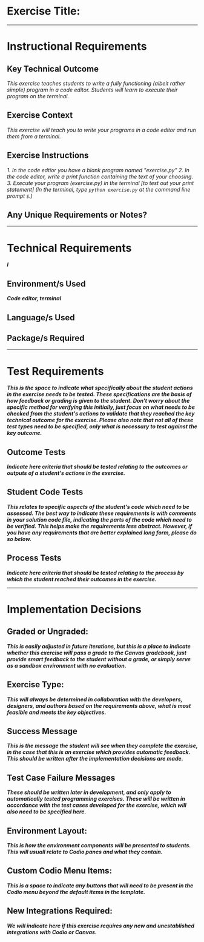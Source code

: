 # Exercise Title:
---
# Instructional Requirements
## Key Technical Outcome
<em>This exercise teaches students to write a fully functioning (albeit rather simple) program in a code editor. Students will learn to execute their program on the terminal. 
</em>

## Exercise Context
<em>This exercise will teach you to write your programs in a code editor and <i>run</i> them from a terminal.</em>

## Exercise Instructions
<em>
   1. In the code edtior you have a blank program named "exercise.py" 
   2. In the code editor, write a print function containing the text of your choosing.
   3. Execute your program (exercise.py) in the terminal [to test out your print statement]
   (In the terminal, type <code>python exercise.py</code> at the command line prompt <code>$</code>.)
</em>

## Any Unique Requirements or Notes?

---
# Technical Requirements
<em><strong>I</em>

## Environment/s Used
<em>Code editor, terminal</em>

## Language/s Used
<em></em>

## Package/s Required
<em></em>

---
# Test Requirements
<em>This is the space to indicate what specifically about the student actions in the exercise needs to be tested. These specifications are the basis of how feedback or grading is given to the student. <strong>Don't worry about the specific method for verifying this initially, just focus on what needs to be checked from the student's actions to validate that they reached the key technical outcome for the exercise. Please also note that not all of these test types need to be specified, only what is necessary to test against the key outcome.</strong></em>

## Outcome Tests
<em>Indicate here criteria that should be tested relating to the outcomes or outputs of a student's actions in the exercise.</em>

## Student Code Tests
<em>This relates to specific aspects of the student's code which need to be assessed. The best way to indicate these requirements is with comments in your solution code file, indicating the parts of the code which need to be verified. This helps make the requirements less abstract. However, if you have any requirements that are better explained long form, please do so below.</em>

## Process Tests
<em>Indicate here criteria that should be tested relating to the process by which the student reached their outcomes in the exercise.</em>

---
#  Implementation Decisions

## Graded or Ungraded:
<em>This is easily adjusted in future iterations, but this is a place to indicate whether this exercise will pass a grade to the Canvas gradebook, just provide smart feedback to the student without a grade, or simply serve as a sandbox environment with no evaluation.</em>

## Exercise Type:
<em>This will always be determined in collaboration with the developers, designers, and authors based on the requirements above, what is most feasible and meets the key objectives.</em>

## Success Message
<em>This is the message the student will see when they complete the exercise, in the case that this is an exercise which provides automatic feedback. This should be written after the implementation decisions are made.</em>

## Test Case Failure Messages
<em>These should be written later in development, and only apply to automatically tested programming exercises. These will be written in accordance with the test cases developed for the exercise, which will also need to be specified here.</em>

## Environment Layout:
<em>This is how the environment components will be presented to students. This will usuall relate to Codio panes and what they contain.</em>

## Custom Codio Menu Items:
<em>This is a space to indicate any buttons that will need to be present in the Codio menu beyond the default items in the template.</em>

## New Integrations Required:
<em>We will indicate here if this exercise requires any new and unestablished integrations with Codio or Canvas.</em>
